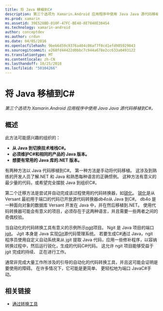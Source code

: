 ```yaml
---
title: 将 Java 移植到C#
description: 第三个选项为 Xamarin.Android 应用程序中使用 Java Java 源代码移植到C#。
ms.prod: xamarin
ms.assetid: 39E528BD-010F-47FC-BE48-8E7848E30454
ms.technology: xamarin-android
author: conceptdev
ms.author: crdun
ms.date: 04/05/2016
ms.openlocfilehash: 9beb6d59c9376a404c06af7f0cd1efd985929843
ms.sourcegitcommit: e268fd44422d0bbc7c944a678e2cc633a0493122
ms.translationtype: MT
ms.contentlocale: zh-CN
ms.lasthandoff: 10/25/2018
ms.locfileid: "50104266"
---
```

# <a name="porting-java-to-c"></a>将 Java 移植到C#

_第三个选项为 Xamarin.Android 应用程序中使用 Java Java 源代码移植到C#。_

## <a name="overview"></a>概述

此方法可能感兴趣的组织的：

-  **从 Java 到切换技术堆栈C#。**
-  **必须维护C#和相同的产品的 Java 版本。**
-  **想要有常用的 Java 库的.NET 版本。**


有两种方法以 Java 代码移植到C#。 第一种方法是手动将代码移植。 这涉及到熟练的开发人员了解.NET 和 Java 和熟悉每种语言的正确惯例。 这种方法有意义的最少量的代码，或希望完全摆脱 Java 到组织C#。

第二个迁移方法是尝试并自动完成该过程使用的代码转换器，如[锐化](https://github.com/mono/sharpen)。 [锐化](https://github.com/mono/sharpen)是从 Versant 最初用于端口的代码已开放源代码转换器*db4o*从 Java 到C#。 db4o 是一种面向对象的数据库 Versant 开发在 Java 中，并在然后移植到.NET。 使用代码转换器可能会有意义的项目，必须存在于这两种语言，并且需要一些两者之间的奇偶校验。

当自动化的代码转换工具有意义的示例所示[ngit](https://github.com/mono/ngit)项目。
Ngit 是 Java 项目的端口[jgit](http://eclipse.org/)。
Jgit 本身是 Java 实现[Git](http://git-scm.com/)源代码管理系统。 若要生成C#通过 Java，ngit 程序员使用自定义自动系统来从 jgit 提取 Java 代码，应用一些修补程序，以容纳转换过程中，然后运行锐化，生成的代码C#代码。 这允许 ngit 项目能够受益于 jgit 完成的持续、 正在进行工作。

通常非完成大量工作所涉及的引导的自动化的代码转换工具，并且这可能会证明是要使用的障碍。 在许多情况下，它可能是更简单、 更轻松地为端口 JavaC#手动。



## <a name="related-links"></a>相关链接

- [通过转换工具](https://github.com/mono/sharpen)
